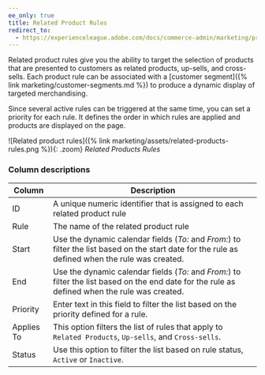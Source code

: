 ```yaml
---
ee_only: true
title: Related Product Rules
redirect_to:
  - https://experienceleague.adobe.com/docs/commerce-admin/marketing/promotions/product-relationships/product-related-rules.html
---
```


Related product rules give you the ability to target the selection of products that are presented to customers as related products, up-sells, and cross-sells. Each product rule can be associated with a [customer segment]({% link marketing/customer-segments.md %}) to produce a dynamic display of targeted merchandising.

Since several active rules can be triggered at the same time, you can set a priority for each rule. It defines the order in which rules are applied and products are displayed on the page.

![Related product rules]({% link marketing/assets/related-products-rules.png %}){: .zoom}
_Related Products Rules_

### Column descriptions

|Column|Description|
|--- |--- |
|ID|A unique numeric identifier that is assigned to each related product rule|
|Rule|The name of the related product rule|
|Start|Use the dynamic calendar fields (_To:_ and _From:_) to filter the list based on the start date for the rule as defined when the rule was created.|
|End|Use the dynamic calendar fields (_To:_ and _From:_) to filter the list based on the end date for the rule as defined when the rule was created.|
|Priority|Enter text in this field to filter the list based on the priority defined for a rule.|
|Applies To|This option filters the list of rules that apply to `Related Products`, `Up-sells`, and `Cross-sells`.|
|Status|Use this option to filter the list based on rule status, `Active` or `Inactive`.|
